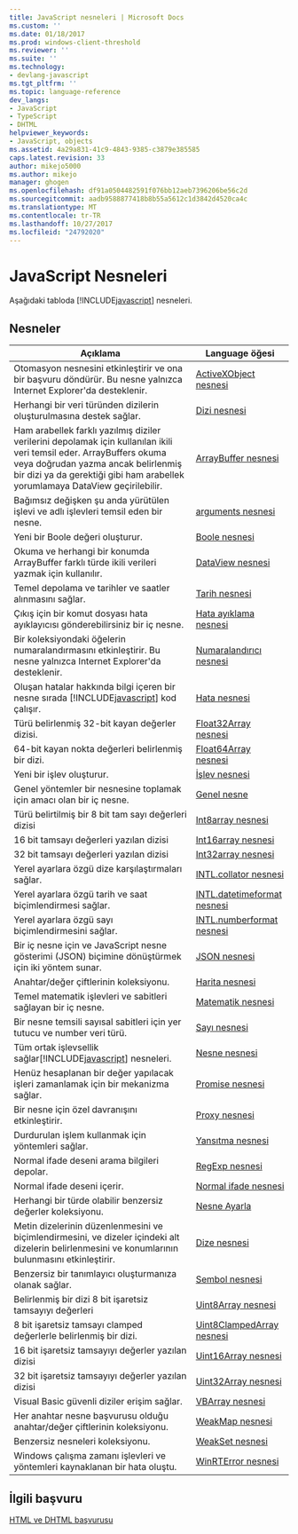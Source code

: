 ```yaml
---
title: JavaScript nesneleri | Microsoft Docs
ms.custom: ''
ms.date: 01/18/2017
ms.prod: windows-client-threshold
ms.reviewer: ''
ms.suite: ''
ms.technology:
- devlang-javascript
ms.tgt_pltfrm: ''
ms.topic: language-reference
dev_langs:
- JavaScript
- TypeScript
- DHTML
helpviewer_keywords:
- JavaScript, objects
ms.assetid: 4a29a831-41c9-4843-9385-c3879e385585
caps.latest.revision: 33
author: mikejo5000
ms.author: mikejo
manager: ghogen
ms.openlocfilehash: df91a0504482591f076bb12aeb7396206be56c2d
ms.sourcegitcommit: aadb9588877418b8b55a5612c1d3842d4520ca4c
ms.translationtype: MT
ms.contentlocale: tr-TR
ms.lasthandoff: 10/27/2017
ms.locfileid: "24792020"
---
```

# <a name="javascript-objects"></a>JavaScript Nesneleri
Aşağıdaki tabloda [!INCLUDE[javascript](../../javascript/includes/javascript-md.md)] nesneleri.  
  
## <a name="objects"></a>Nesneler  
  
|Açıklama|Language öğesi|  
|-----------------|----------------------|  
|Otomasyon nesnesini etkinleştirir ve ona bir başvuru döndürür. Bu nesne yalnızca Internet Explorer'da desteklenir.|[ActiveXObject nesnesi](../../javascript/reference/activexobject-object-javascript.md)|  
|Herhangi bir veri türünden dizilerin oluşturulmasına destek sağlar.|[Dizi nesnesi](../../javascript/reference/array-object-javascript.md)|  
|Ham arabellek farklı yazılmış diziler verilerini depolamak için kullanılan ikili veri temsil eder. ArrayBuffers okuma veya doğrudan yazma ancak belirlenmiş bir dizi ya da gerektiği gibi ham arabellek yorumlamaya DataView geçirilebilir.|[ArrayBuffer nesnesi](../../javascript/reference/arraybuffer-object.md)|  
|Bağımsız değişken şu anda yürütülen işlevi ve adlı işlevleri temsil eden bir nesne.|[arguments nesnesi](../../javascript/reference/arguments-object-javascript.md)|  
|Yeni bir Boole değeri oluşturur.|[Boole nesnesi](../../javascript/reference/boolean-object-javascript.md)|  
|Okuma ve herhangi bir konumda ArrayBuffer farklı türde ikili verileri yazmak için kullanılır.|[DataView nesnesi](../../javascript/reference/dataview-object.md)|  
|Temel depolama ve tarihler ve saatler alınmasını sağlar.|[Tarih nesnesi](../../javascript/reference/date-object-javascript.md)|  
|Çıkış için bir komut dosyası hata ayıklayıcısı gönderebilirsiniz bir iç nesne.|[Hata ayıklama nesnesi](../../javascript/reference/debug-object-javascript.md)|  
|Bir koleksiyondaki öğelerin numaralandırmasını etkinleştirir. Bu nesne yalnızca Internet Explorer'da desteklenir.|[Numaralandırıcı nesnesi](../../javascript/reference/enumerator-object-javascript.md)|  
|Oluşan hatalar hakkında bilgi içeren bir nesne sırada [!INCLUDE[javascript](../../javascript/includes/javascript-md.md)] kod çalışır.|[Hata nesnesi](../../javascript/reference/error-object-javascript.md)|  
|Türü belirlenmiş 32-bit kayan değerler dizisi.|[Float32Array nesnesi](../../javascript/reference/float32array-object.md)|  
|64-bit kayan nokta değerleri belirlenmiş bir dizi.|[Float64Array nesnesi](../../javascript/reference/float64array-object.md)|  
|Yeni bir işlev oluşturur.|[İşlev nesnesi](../../javascript/reference/function-object-javascript.md)|  
|Genel yöntemler bir nesnesine toplamak için amacı olan bir iç nesne.|[Genel nesne](../../javascript/reference/global-object-javascript.md)|  
|Türü belirtilmiş bir 8 bit tam sayı değerleri dizisi|[Int8array nesnesi](../../javascript/reference/int8array-object.md)|  
|16 bit tamsayı değerleri yazılan dizisi|[Int16array nesnesi](../../javascript/reference/int16array-object.md)|  
|32 bit tamsayı değerleri yazılan dizisi|[Int32array nesnesi](../../javascript/reference/int32array-object.md)|  
|Yerel ayarlara özgü dize karşılaştırmaları sağlar.|[INTL.collator nesnesi](../../javascript/reference/intl-collator-object-javascript.md)|  
|Yerel ayarlara özgü tarih ve saat biçimlendirmesi sağlar.|[INTL.datetimeformat nesnesi](../../javascript/reference/intl-datetimeformat-object-javascript.md)|  
|Yerel ayarlara özgü sayı biçimlendirmesini sağlar.|[INTL.numberformat nesnesi](../../javascript/reference/intl-numberformat-object-javascript.md)|  
|Bir iç nesne için ve JavaScript nesne gösterimi (JSON) biçimine dönüştürmek için iki yöntem sunar.|[JSON nesnesi](../../javascript/reference/json-object-javascript.md)|  
|Anahtar/değer çiftlerinin koleksiyonu.|[Harita nesnesi](../../javascript/reference/map-object-javascript.md)|  
|Temel matematik işlevleri ve sabitleri sağlayan bir iç nesne.|[Matematik nesnesi](../../javascript/reference/math-object-javascript.md)|  
|Bir nesne temsili sayısal sabitleri için yer tutucu ve number veri türü.|[Sayı nesnesi](../../javascript/reference/number-object-javascript.md)|  
|Tüm ortak işlevsellik sağlar[!INCLUDE[javascript](../../javascript/includes/javascript-md.md)] nesneleri.|[Nesne nesnesi](../../javascript/reference/object-object-javascript.md)|  
|Henüz hesaplanan bir değer yapılacak işleri zamanlamak için bir mekanizma sağlar.|[Promise nesnesi](../../javascript/reference/promise-object-javascript.md)|  
|Bir nesne için özel davranışını etkinleştirir.|[Proxy nesnesi](../../javascript/reference/proxy-object-javascript.md)|  
|Durdurulan işlem kullanmak için yöntemleri sağlar.|[Yansıtma nesnesi](../../javascript/reference/reflect-object-javascript.md)|  
|Normal ifade deseni arama bilgileri depolar.|[RegExp nesnesi](../../javascript/reference/regexp-object-javascript.md)|  
|Normal ifade deseni içerir.|[Normal ifade nesnesi](../../javascript/reference/regular-expression-object-javascript.md)|  
|Herhangi bir türde olabilir benzersiz değerler koleksiyonu.|[Nesne Ayarla](../../javascript/reference/set-object-javascript.md)|  
|Metin dizelerinin düzenlenmesini ve biçimlendirmesini, ve dizeler içindeki alt dizelerin belirlenmesini ve konumlarının bulunmasını etkinleştirir.|[Dize nesnesi](../../javascript/reference/string-object-javascript.md)|  
|Benzersiz bir tanımlayıcı oluşturmanıza olanak sağlar.|[Sembol nesnesi](../../javascript/reference/symbol-object-javascript.md)|  
|Belirlenmiş bir dizi 8 bit işaretsiz tamsayıyı değerleri|[Uint8Array nesnesi](../../javascript/reference/uint8array-object.md)|  
|8 bit işaretsiz tamsayı clamped değerlerle belirlenmiş bir dizi.|[Uint8ClampedArray nesnesi](../../javascript/reference/uint8clampedarray-object-javascript.md)|  
|16 bit işaretsiz tamsayıyı değerler yazılan dizisi|[Uint16Array nesnesi](../../javascript/reference/uint16array-object.md)|  
|32 bit işaretsiz tamsayıyı değerler yazılan dizisi|[Uint32Array nesnesi](../../javascript/reference/uint32array-object.md)|  
|Visual Basic güvenli diziler erişim sağlar.|[VBArray nesnesi](../../javascript/reference/vbarray-object-javascript.md)|  
|Her anahtar nesne başvurusu olduğu anahtar/değer çiftlerinin koleksiyonu.|[WeakMap nesnesi](../../javascript/reference/weakmap-object-javascript.md)|  
|Benzersiz nesneleri koleksiyonu.|[WeakSet nesnesi](../../javascript/reference/weakset-object-javascript.md)|  
|Windows çalışma zamanı işlevleri ve yöntemleri kaynaklanan bir hata oluştu.|[WinRTError nesnesi](../../javascript/reference/winrterror-object-javascript.md)|  
  
## <a name="related-reference"></a>İlgili başvuru  
 [HTML ve DHTML başvurusu](http://go.microsoft.com/fwlink/?LinkId=148095)